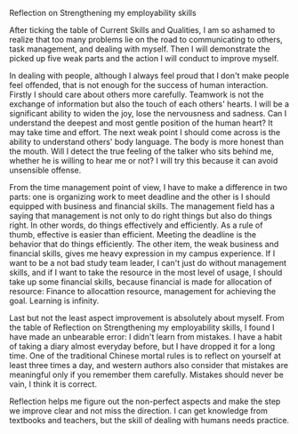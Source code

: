 Reflection on Strengthening my employability skills

After ticking the table of Current Skills and Qualities, I am so ashamed to realize that too many problems lie on the road to communicating to others, task management, and dealing with myself. Then I will demonstrate the picked up five weak parts and the action I will conduct to improve myself.

In dealing with people, although I always feel proud that I don't make people feel offended, that is not enough for the success of human interaction. Firstly I should care about others more carefully. Teamwork is not the exchange of information but also the touch of each others' hearts. I will be a significant ability to widen the joy, lose the nervousness and sadness. Can I understand the deepest and most gentle position of the human heart? It may take time and effort. The next weak point I should come across is the ability to understand others' body language. The body is more honest than the mouth. Will I detect the true feeling of the talker who sits behind me, whether he is willing to hear me or not? I will try this because it can avoid unsensible offense.

From the time management point of view, I have to make a difference in two parts: one is organizing work to meet deadline and the other is I should equipped with business and financial skills. The management field has a saying that management is not only to do right things but also do things right. In other words, do things effectively and efficiently. As a rule of thumb, effective is easier than efficient. Meeting the deadline is the behavior that do things efficiently. The other item, the weak business and financial skills, gives me heavy expression in my campus experience. If I want to be a not bad study team leader, I can't just do without management skills, and if I want to take the resource in the most level of usage, I should take up some financial skills, because financial is made for allocation of resource: Finance to allocattion resource, management for achieving the goal. Learning is infinity.

Last but not the least aspect improvement is absolutely about myself. From the table of Reflection on Strengthening my employability skills, I found I have made an unbearable error: I didn't learn from mistakes. I have a habit of taking a diary almost everyday before, but I have dropped it for a long time. One of the traditional Chinese mortal rules is to reflect on yourself at least three times a day, and western authors also consider that mistakes are meaningful only if you remember them carefully. Mistakes should never be vain, I think it is correct.

Reflection helps me figure out the non-perfect aspects and make the step we improve clear and not miss the direction. I can get knowledge from textbooks and teachers, but the skill of dealing with humans needs practice.